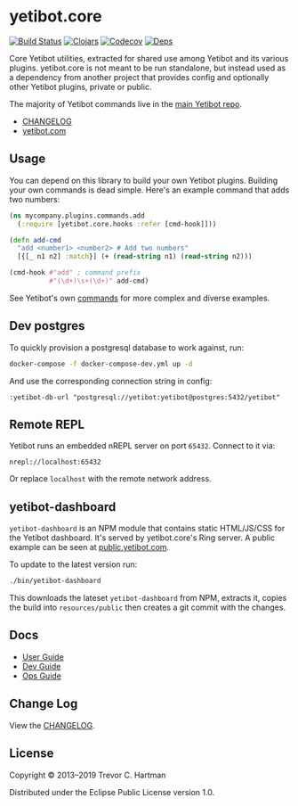 # yetibot.core

[![Build Status](https://img.shields.io/travis/com/yetibot/yetibot.core?style=for-the-badge)](https://travis-ci.com/yetibot/yetibot.core)
[![Clojars](https://img.shields.io/clojars/v/yetibot/core?style=for-the-badge)](https://clojars.org/yetibot/core)
[![Codecov](https://img.shields.io/codecov/c/github/yetibot/yetibot.core?style=for-the-badge)](https://codecov.io/gh/yetibot/yetibot.core)
[![Deps](https://img.shields.io/badge/dynamic/json.svg?label=deps&url=https%3A%2F%2Fversions.deps.co%2Fyetibot%2Fyetibot.core%2Fstatus.json&query=%24.stats..[%22out-of-date%22]&suffix=%20out%20of%20date&style=for-the-badge&colorB=lightgrey)](https://versions.deps.co/yetibot/yetibot.core)

Core Yetibot utilities, extracted for shared use among Yetibot and its various
plugins. yetibot.core is not meant to be run standalone, but instead used as a
dependency from another project that provides config and optionally other
Yetibot plugins, private or public.

The majority of Yetibot commands live in the [main Yetibot
repo](https://github.com/yetibot/yetibot).

- [CHANGELOG](doc/CHANGELOG.md)
- [yetibot.com](https://yetibot.com)

## Usage

You can depend on this library to build your own Yetibot plugins.
Building your own commands is dead simple. Here's an example command that
adds two numbers:

```clojure
(ns mycompany.plugins.commands.add
  (:require [yetibot.core.hooks :refer [cmd-hook]]))

(defn add-cmd
  "add <number1> <number2> # Add two numbers"
  [{[_ n1 n2] :match}] (+ (read-string n1) (read-string n2)))

(cmd-hook #"add" ; command prefix
          #"(\d+)\s+(\d+)" add-cmd)
```

See Yetibot's own [commands](https://github.com/devth/yetibot/tree/master/src/yetibot/commands)
for more complex and diverse examples.

## Dev postgres

To quickly provision a postgresql database to work against, run:

```bash
docker-compose -f docker-compose-dev.yml up -d
```

And use the corresponding connection string in config:

```edn
:yetibot-db-url "postgresql://yetibot:yetibot@postgres:5432/yetibot"
```

## Remote REPL

Yetibot runs an embedded nREPL server on port `65432`. Connect to it via:

```
nrepl://localhost:65432
```

Or replace `localhost` with the remote network address.

## yetibot-dashboard

`yetibot-dashboard` is an NPM module that contains static HTML/JS/CSS for the
Yetibot dashboard. It's served by yetibot.core's Ring server. A public example
can be seen at [public.yetibot.com](https://public.yetibot.com).

To update to the latest version run:

```bash
./bin/yetibot-dashboard
```

This downloads the lateset `yetibot-dashboard` from NPM, extracts it, copies the
build into `resources/public` then creates a git commit with the changes.

## Docs

- [User Guide](https://yetibot.com/user-guide/)
- [Dev Guide](https://yetibot.com/dev-guide/)
- [Ops Guide](https://yetibot.com/ops-guide/)

## Change Log

View the [CHANGELOG](doc/CHANGELOG.md).

## License

Copyright © 2013–2019 Trevor C. Hartman

Distributed under the Eclipse Public License version 1.0.
